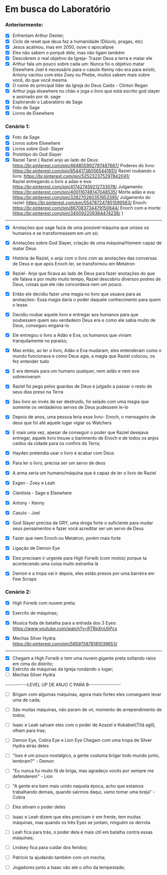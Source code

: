 # Em busca do Laboratório

### Anteriormente:

- [x] Enfrentam Arthur Dexter;
- [x] Ciclo de reset que deus faz a humanidade (Dilúvio, pragas, etc)
- [x] Jesus acalmou, mas em 2050, ouve o apocalipse
- [x] Eles não sabem o porquê dele, mas não ligam também
- [x] Descobrem o real objetivo da Igreja- Trazer Deus a terra e matar ele
- [x] Arthur fala um pouco sobre cada um:
      Nunca foi o objetivo matar Elsewhere
      Joel é necessário para o casulo
      Kenny não era para existir, Antony vacilou com eles
      Zoey ou Phebe, muitos sabem mais sobre você, do que você mesma
- [x] O nome do principal líder da Igreja do Deus Caído - Clinton Regan
- [x] Arthur joga elsewhere no chão e joga o livro que está escrito god slayer e assinado por dr. sage
- [x] Explorando o Laboratório de Sage
- [x] Foto de Sage
- [x] Livros de Elsewhere
### Cenário 1:

- [x] Foto da Sage
- [x] Livros sobre Elsewhere
- [x] Livros sobre God- Slayer
- [x] Protótipo do God Slayer
- [x] Raziel Tarot {
    Raziel anjo ao lado de Deus: https://br.pinterest.com/pin/464855992797487667/
    Poderes do livro: https://br.pinterest.com/pin/854417360565441851/
    Raziel roubando o livro: https://br.pinterest.com/pin/525232375297842041/  
    Raziel entregando o livro a adao e eva:  https://br.pinterest.com/pin/417427459212733078/
    Julgamento: https://br.pinterest.com/pin/400116748147048535/
    Morte adão e eva:   https://br.pinterest.com/pin/328270260351953395/
    Julgamento do raziel:    https://br.pinterest.com/pin/554787247851599563/
    Enoch: https://br.pinterest.com/pin/867083734479150644/
    Enoch com a morte: https://br.pinterest.com/pin/340092209364474238/
}

---

- [x] Anotações que sage fazia de uma possível máquina que unisse os humanos e se transformassem em um só;
- [x] Anotações sobre God Slayer, criação de uma máquina/Homem capaz de matar Deus

- [x] História de Raziel, o anjo com o livro com as anotações das conversas de Deus e que após Enoch ler, se transformou em Metatron

- [x] Raziel- Anjo que ficava ao lado de Deus para fazer anotações do que ele falava e por muito muito tempo, Raziel descobriu diversos podres de Deus, coisas que ele não concordava nem um pouco.
- [x] Então ele decidiu fazer uma magia no livro que usuava para as anotações- Essa magia daria o poder daquele conhecimento para quem o lesse.
- [x] Decidiu roubar aquele livro e entregar aos humanos para que soubessem quem seu verdadeiro Deus era e como ele sabia muito de Deus, conseguiu enganá-lo
- [x] Ele entregou o livro a Adão e Eva, os humanos que viviam tranquilamente no paraíso;
- [x] Mas então, ao ler o livro, Adão e Eva mudaram, eles entenderam como o mundo funcionava e como Deus agia, a magia que Raziel colocou, os fez entender tudo
- [x] E era demais para um humano qualquer, nem adão e nem eva sobreviveram
- [x] Raziel foi pego pelos guardas de Deus e julgado a passar o resto de seus dias preso na Terra
- [x] Seu livro ao invés de ser destruído, foi selado com uma magia que somente os verdadeiros servos de Deus pudessem le-lo
- [x] Depois de anos, uma pessoa leria esse livro- Enoch, o mensageiro de deus que foi até aquele lugar vigiar os Watchers
- [x] E mais uma vez, apesar de conseguir o poder que Raziel desejava entregar, aquele livro trouxe o banimento de Enoch e de todos os anjos caídos da cidade para os confins da Terra;

 
- [x] Hayden pretendia usar o livro e acabar com Deus
- [x] Para ler o livro, precisa ser um servo de deus
- [x] A arma seria um humano/máquina que é capaz de ler o livro de Raziel

- [x] Exgen - Zoey e Leah
- [x] Cientista - Sage e Elsewhere
- [x] Antony - Kenny
- [x] Casulo - Joel

- [x] God Slayer precisa da GRY, uma droga forte o suficiente para mudar seus pensamentos e fazer você acreditar ser um servo de Deus
- [x] Fazer que nem Enoch ou Metatron, porém mais forte

- [x] Ligação de Demon Eye
- [x] Eles precisam ir urgente para High Forwib (com motos) porque ta acontecendo uma coisa muito estranha lá
- [x] Demon e a tropa vai ir depois, eles estão presos por uma barreira em Few Scraps

### Cenário 2:

- [x] High Forwib com nuvem preta;
- [x] Exercíto de máquinas;
- [x] Musica foda de batalha para a entrada dos 3 Eyes:
    https://www.youtube.com/watch?v=RTRpXnUhPcs

- [x] Mechas Silver Hydra:
    https://br.pinterest.com/pin/565975878181039653/
    

---

- [x] Chegam a High Forwib e tem uma nuvem gigante preta soltando raios em cima do distrito;
- [x] Exército de máquinas da Igreja rondando o lugar;
- [ ] Mechas Silver Hydra

-----------LEVEL UP DE ANJO C PARA B----------------

- [ ] Brigam com algumas máquinas, agora mais fortes eles conseguem levar uma de cada;
- [ ] São muitas máquinas, não param de vir, momento de arrependimento de todos;
- [ ] Isaac e Leah salvam eles com o poder de Azazel e Kokabiel(Titã agil), olham para tras;

- [ ] Demon Eye, Cobra Eye e Lion Eye Chegam com uma tropa de Silver Hydra atrás deles
- [ ] "Isso é um pouco nostálgico, a gente custuma brigar todo mundo junto, lembram?" - Demon
- [ ] "Eu nunca fui muito fã de briga, mas agradeço vocês por sempre me defenderem" - Lion
- [ ] "A gente era bem mais unido naquela época, acho que estamos trabalhando demais, quando sairmos daqui, vamo tomar uma breja" - Cobra
- [ ] Eles ativam o poder deles

- [ ] Isaac e Leah dizem que eles precisam ir em frente, tem muitas máquinas, mas quando os três Eyes se juntam, ninguém os derrota
- [ ] Leah fica para trás, o poder dela é mais útil em batalha contra essas máquinas;
- [ ] Lindsey fica para cuidar dos feridos;
- [ ] Patricio ta ajudando também com um mecha;

- [ ] Jogadores junto a Isaac vão até o olho da tempestade;

